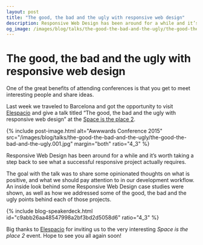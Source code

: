```yaml
---
layout: post
title: "The good, the bad and the ugly with responsive web design"
description: Responsive Web Design has been around for a while and it’s worth taking a step back to see what a successful responsive project actually requires.
og_image: /images/blog/talks/the-good-the-bad-and-the-ugly/the-good-the-bad-and-the-ugly.001.jpg
---
```


# The good, the bad and&nbsp;the ugly with responsive web design

One of the great benefits of attending conferences is that you get to meet interesting people and share ideas.

Last week we traveled to Barcelona and got the opportunity to visit [Elespacio](http://www.elespacio.net/) and give a talk titled “The good, the bad and the ugly with responsive web design” at the [Space is the place 2](https://www.facebook.com/elespacio.net/posts/930710413629827).

{% include post-image.html alt="Awwwards Conference 2015" src="/images/blog/talks/the-good-the-bad-and-the-ugly/the-good-the-bad-and-the-ugly.001.jpg" margin="both" ratio="4_3" %}

Responsive Web Design has been around for a while and it’s worth taking a step back to see what a successful responsive project actually requires.

The goal with the talk was to share some opinionated thoughts on what is positive, and what we should pay attention to in our development workflow. An inside look behind some Responsive Web Design case studies were shown, as well as how we addressed some of the good, the bad and the ugly points behind each of those projects. 

{% include blog-speakerdeck.html id="c9abb26aa48547998a2bf3bd2d5058d6" ratio="4_3" %}

Big thanks to [Elespacio](http://www.elespacio.net/) for inviting us to the very interesting *Space is the place 2* event. Hope to see you all again soon!
